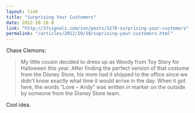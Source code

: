```yaml
---
layout: link
title: "Surprising Your Customers"
date: 2012-10-18 0
link: "http://37signals.com/svn/posts/3270-surprising-your-customers"
permalink: "/articles/2012/10/18/suprising-your-customers.html"
---
```


Chase Clemons:

> My little cousin decided to dress up as Woody from Toy Story for Halloween this year. After finding the perfect version of that costume from the Disney Store, his mom had it shipped to the office since we didn’t know exactly what time it would arrive in the day. When it got here, the words “Love – Andy” was written in marker on the outside by someone from the Disney Store team.

Cool idea.
